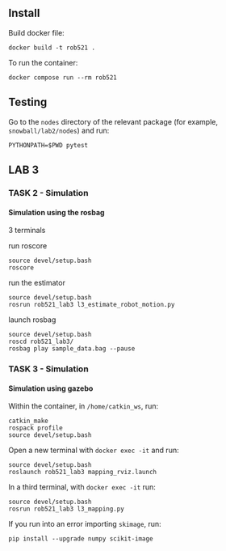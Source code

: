 ## Install
Build docker file:
```
docker build -t rob521 .
```

To run the container:
```
docker compose run --rm rob521
```

## Testing
Go to the `nodes` directory of the relevant package (for example, `snowball/lab2/nodes`) and run:
```
PYTHONPATH=$PWD pytest
```

## LAB 3

### TASK 2 - Simulation

#### Simulation using the rosbag
3 terminals

run roscore
```
source devel/setup.bash
roscore
```

run the estimator
```
source devel/setup.bash
rosrun rob521_lab3 l3_estimate_robot_motion.py
```

launch rosbag
```
source devel/setup.bash
roscd rob521_lab3/  
rosbag play sample_data.bag --pause
```

### TASK 3 - Simulation

#### Simulation using gazebo
Within the container, in `/home/catkin_ws`, run:
```
catkin_make
rospack profile
source devel/setup.bash
```
Open a new terminal with `docker exec -it` and run:
```
source devel/setup.bash
roslaunch rob521_lab3 mapping_rviz.launch
```
In a third terminal,  with `docker exec -it`  run:
```
source devel/setup.bash
rosrun rob521_lab3 l3_mapping.py
```

If you run into an error importing `skimage`, run: 
```
pip install --upgrade numpy scikit-image
```